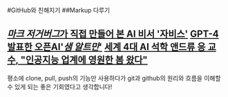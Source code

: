 #GitHub와 친해지기
##Markup 다루기

[*마크 저거버그*가 직접 만들어 본 AI 비서 '자비스'](https://about.fb.com/ko/news/2016/12/%EB%A7%88%ED%81%AC-%EC%A0%80%EC%BB%A4%EB%B2%84%EA%B7%B8-ai-%EB%B9%84%EC%84%9C-%EC%9E%90%EB%B9%84%EC%8A%A4%EC%97%90-%EB%8C%80%ED%95%B4-%EC%9D%B4%EC%95%BC%EA%B8%B0%ED%95%98%EB%8B%A4/)
[GPT-4 발표한 오픈AI'_샘 알트만_'](https://www.aitimes.kr/news/articleView.html?idxno=27595)
[세계 4대 AI 석학 **앤드류 응 교수**, "인공지능 업계에 영원한 봄 왔다"](https://www.donga.com/news/It/article/all/20230725/120394744/1)
---
평소에 clone, pull, push의 기능만 사용하다가 git과 github의 원리와 흐름을 이해할 수 있게 되는 좋은 기회였다고 생각합니다!

